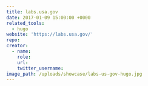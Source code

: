 ```yaml
---
title: labs.usa.gov
date: 2017-01-09 15:00:00 +0000
related_tools:
  - hugo
website: 'https://labs.usa.gov/'
repo:
creator:
  - name:
    role:
    url:
    twitter_username:
image_path: /uploads/showcase/labs-us-gov-hugo.jpg
---
```

